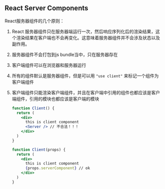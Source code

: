 ## React Server Components

React服务器组件的几个原则：

1. React 服务器组件只在服务器端运行一次，然后响应序列化后的渲染结果，这个渲染结果在客户端也不会再变化。这意味着服务器组件并不会涉及状态以及副作用。
2. 服务器组件不会打包到js bundle当中，只在服务器存在
3. 客户端组件可以在浏览器和服务器运行
4. 所有的组件默认是服务器组件，但是可以用 `"use client"` 来标记一个组件为客户端组件
5. 客户端组件只能渲染客户端组件，并且在客户端中引用的组件也都应该是客户端组件，引用的模块也都应该是客户端的模块

   ```jsx
   function Client() {
     return (
       <div>
         this is client component
         <Server /> // 不合法！！！
       </div>
     )
   }
   ```

   ```jsx
   function Client(props) {
     return (
       <div>
         this is client component
         {props.serverComponent} // ok
       </div>
     )
   }
   ```
